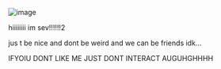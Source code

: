 ![image](https://github.com/user-attachments/assets/d3e97842-f8b0-4df9-ac64-3a61dbeba004)




hiiiiiiii im sev!!!!!!2

jus t be nice and dont be weird and we can be friends idk...

IFYOIU DONT LIKE ME JUST DONT INTERACT AUGUHGHHHH




